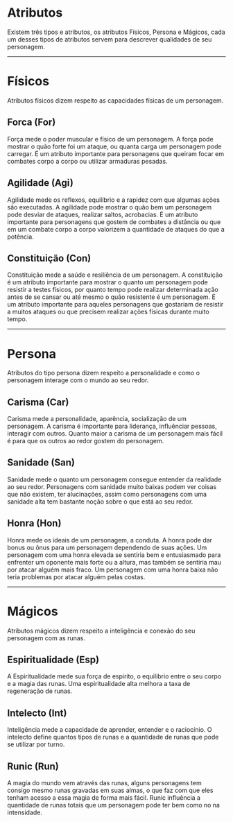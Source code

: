 # Atributos
Existem três tipos e atributos, os atributos Físicos, Persona e Mágicos, cada um desses tipos de atributos servem para descrever qualidades de seu personagem.

---

# Físicos
Atributos físicos dizem respeito as capacidades físicas de um personagem.

## Forca (For)
Força mede o poder muscular e físico de um personagem. A força pode mostrar o quão forte foi um ataque, ou quanta carga um personagem pode carregar. É um atributo importante para personagens que queiram focar em combates corpo a corpo ou utilizar armaduras pesadas.

## Agilidade (Agi)
Agilidade mede os reflexos, equilíbrio e a rapidez com que algumas ações são executadas. A agilidade pode mostrar o quão bem um personagem pode desviar de ataques, realizar saltos, acrobacias. É um atributo importante para personagens que gostem de combates a distância ou que em um combate corpo a corpo valorizem a quantidade de ataques do que a potência.

## Constituição (Con)
Constituição mede a saúde e resiliência de um personagem. A constituição é um atributo importante para mostrar o quanto um personagem pode resistir a testes físicos, por quanto tempo pode realizar determinada ação antes de se cansar ou até mesmo o quão resistente é um personagem. É um atributo importante para aqueles personagens que
gostariam de resistir a muitos ataques ou que precisem realizar ações físicas durante muito tempo.

---

# Persona
Atributos do tipo persona dizem respeito a personalidade e como o personagem interage com o mundo ao seu redor.

## Carisma (Car)
Carisma mede a personalidade, aparência, socialização de um personagem. A carisma é importante para liderança,
influênciar pessoas, interagir com outros. Quanto maior a carisma de um personagem mais fácil é para que os
outros ao redor gostem do personagem.

## Sanidade (San)
Sanidade mede o quanto um personagem consegue entender da realidade ao seu redor. Personagens com sanidade muito baixas podem ver coisas que não existem, ter alucinações, assim como personagens com uma sanidade alta tem bastante noção sobre o que está ao seu redor.

## Honra (Hon)
Honra mede os ideais de um personagem, a conduta. A honra pode dar bonus ou ônus para um personagem dependendo de suas ações. Um personagem com uma honra elevada se sentiria bem e entusiasmado para enfrenter um oponente mais forte ou a altura, mas também se sentiria mau por atacar alguém mais fraco. Um personagem com uma honra baixa não teria problemas por atacar alguém pelas costas.

---

# Mágicos
Atributos mágicos dizem respeito a inteligência e conexão do seu personagem com as runas.

## Espiritualidade (Esp)
A Espiritualidade mede sua força de espirito, o equilibrio entre o seu corpo e a magia das runas. Uma espiritualidade alta melhora a taxa de regeneração de runas.

## Intelecto (Int)
Inteligência mede a capacidade de aprender, entender e o raciocínio. O intelecto define quantos tipos de runas e a quantidade de runas que pode se utilizar por turno.

## Runic (Run)
A magia do mundo vem através das runas, alguns personagens tem consigo mesmo runas gravadas em suas almas, o que faz com que eles tenham acesso a essa magia de forma mais fácil. Runic influência a quantidade de runas totais que um personagem pode ter bem como no na intensidade.
